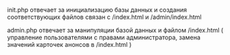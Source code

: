 init.php отвечает за инициализацию базы данных и создания соответствующих файлов
связан с /index.html и /admin/index.html

admin.php отвечает за манипуляции базой данных и файлом /index.html ( управление пользователями
  с правами администратора, замена значений карточек анонсов в /index.html )
